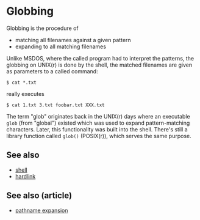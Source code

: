# Globbing

Globbing is the procedure of

-   matching all filenames against a given pattern
-   expanding to all matching filenames

Unlike MSDOS, where the called program had to interpret the patterns,
the globbing on UNIX(r) is done by the shell, the matched filenames are
given as parameters to a called command:

    $ cat *.txt

really executes

    $ cat 1.txt 3.txt foobar.txt XXX.txt

The term \"glob\" originates back in the UNIX(r) days where an
executable `glob` (from \"global\") existed which was used to expand
pattern-matching characters. Later, this functionality was built into
the shell. There\'s still a library function called `glob()` (POSIX(r)),
which serves the same purpose.

## See also

-   [shell](/dict/terms/shell)
-   [hardlink](/dict/terms/hardlink)

## See also (article)

-   [pathname expansion](/syntax/expansion/globs)
